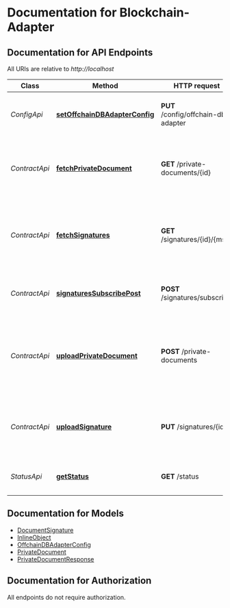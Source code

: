 # Documentation for Blockchain-Adapter

<a name="documentation-for-api-endpoints"></a>
## Documentation for API Endpoints

All URIs are relative to *http://localhost*

Class | Method | HTTP request | Description
------------ | ------------- | ------------- | -------------
*ConfigApi* | [**setOffchainDBAdapterConfig**](Apis/ConfigApi.md#setoffchaindbadapterconfig) | **PUT** /config/offchain-db-adapter | Update the configuration of the offchain-db-adapter
*ContractApi* | [**fetchPrivateDocument**](Apis/ContractApi.md#fetchprivatedocument) | **GET** /private-documents/{id} | Fetch a private document from the database, identified by its id
*ContractApi* | [**fetchSignatures**](Apis/ContractApi.md#fetchsignatures) | **GET** /signatures/{id}/{msp} | fetch all signatures for a given msp and a given document id from the ledger
*ContractApi* | [**signaturesSubscribePost**](Apis/ContractApi.md#signaturessubscribepost) | **POST** /signatures/subscribe | subscribes a client to receive new signature events
*ContractApi* | [**uploadPrivateDocument**](Apis/ContractApi.md#uploadprivatedocument) | **POST** /private-documents | Upload a private document, shared between our own organization and a partner MSP
*ContractApi* | [**uploadSignature**](Apis/ContractApi.md#uploadsignature) | **PUT** /signatures/{id} | store a signature for the document identified by id on the ledger
*StatusApi* | [**getStatus**](Apis/StatusApi.md#getstatus) | **GET** /status | Show version information of the API


<a name="documentation-for-models"></a>
## Documentation for Models

 - [DocumentSignature](./Models/DocumentSignature.md)
 - [InlineObject](./Models/InlineObject.md)
 - [OffchainDBAdapterConfig](./Models/OffchainDBAdapterConfig.md)
 - [PrivateDocument](./Models/PrivateDocument.md)
 - [PrivateDocumentResponse](./Models/PrivateDocumentResponse.md)


<a name="documentation-for-authorization"></a>
## Documentation for Authorization

All endpoints do not require authorization.
